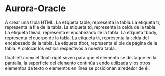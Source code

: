 # Aurora-Oracle

A crear una tabla HTML.
La etiqueta table, representa la tabla.
La etiqueta tr, representa la fila de la tabla.
La etiqueta td, representa la celda de la tabla.
La etiqueta thead, representa el encabezado de la tabla.
La etiqueta tbody, representa el cuerpo de la tabla.
La etiqueta th, representa la celda del encabezado de la tabla.
La etiqueta tfoot, representa el pie de página de la tabla.
A colocar los estilos respectivos a nuestra tabla.


float:left 
como el 
float: right 
sirven para que el elemento se destaque en la pantalla, la superficie del elemento continúa siendo utilizada y los otros elementos de texto o elementos en línea se posicionan alrededor de él.